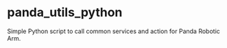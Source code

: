 # panda_utils_python
Simple Python script to call common services and action for Panda Robotic Arm.

